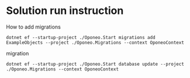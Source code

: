 # Solution run instruction

How to add migrations

```
dotnet ef --startup-project ./Oponeo.Start migrations add ExampleObjects --project ./Oponeo.Migrations --context OponeoContext
```

migration
```
dotnet ef --startup-project ./Oponeo.Start database update --project ./Oponeo.Migrations --context OponeoContext
```